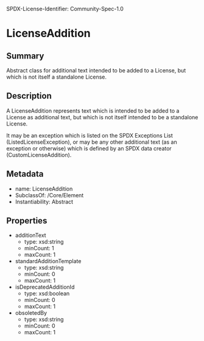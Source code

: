 SPDX-License-Identifier: Community-Spec-1.0

# LicenseAddition

## Summary

Abstract class for additional text intended to be added to a License, but
which is not itself a standalone License.

## Description

A LicenseAddition represents text which is intended to be added to a License
as additional text, but which is not itself intended to be a standalone
License.

It may be an exception which is listed on the SPDX Exceptions List
(ListedLicenseException), or may be any other additional text (as an exception
or otherwise) which is defined by an SPDX data creator (CustomLicenseAddition).

## Metadata

- name: LicenseAddition
- SubclassOf: /Core/Element
- Instantiability: Abstract

## Properties

- additionText
  - type: xsd:string
  - minCount: 1
  - maxCount: 1
- standardAdditionTemplate
  - type: xsd:string
  - minCount: 0
  - maxCount: 1
- isDeprecatedAdditionId
  - type: xsd:boolean
  - minCount: 0
  - maxCount: 1
- obsoletedBy
  - type: xsd:string
  - minCount: 0
  - maxCount: 1
